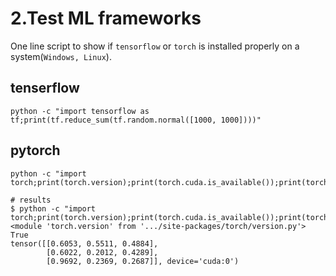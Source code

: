 # 2.Test ML frameworks

One line script to show if `tensorflow` or `torch` is installed properly on a system(`Windows, Linux`).
## tenserflow
```
python -c "import tensorflow as tf;print(tf.reduce_sum(tf.random.normal([1000, 1000])))"
```

## pytorch
```
python -c "import torch;print(torch.version);print(torch.cuda.is_available());print(torch.rand(3,3).cuda())"

# results
$ python -c "import torch;print(torch.version);print(torch.cuda.is_available());print(torch.rand(3,3).cuda())"
<module 'torch.version' from '.../site-packages/torch/version.py'>
True
tensor([[0.6053, 0.5511, 0.4884],
        [0.6022, 0.2012, 0.4289],
        [0.9692, 0.2369, 0.2687]], device='cuda:0')
```
